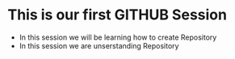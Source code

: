 # This is our first GITHUB Session
- In this session we will be learning how to create Repository
- In this session we are unserstanding Repository
